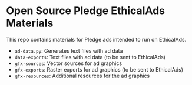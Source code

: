 <!--
© 2025 Functional Software, Inc. dba Sentry
SPDX-License-Identifier: CC-BY-SA-4.0
-->

# Open Source Pledge EthicalAds Materials

This repo contains materials for Pledge ads intended to run on EthicalAds.

* `ad-data.py`: Generates text files with ad data
* `data-exports`: Text files with ad data (to be sent to EthicalAds)
* `gfx-sources`: Vector sources for ad graphics
* `gfx-exports`: Raster exports for ad graphics (to be sent to EthicalAds)
* `gfx-resources`: Additional resources for the ad graphics
